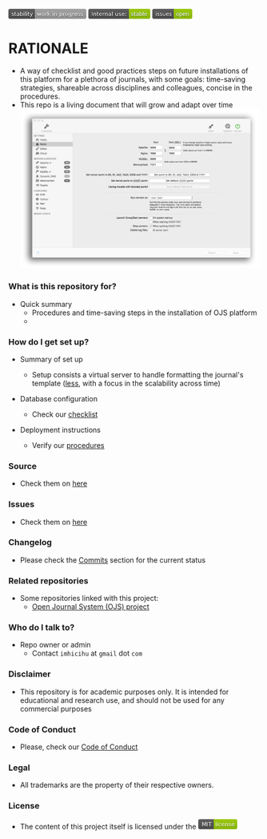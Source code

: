 ![stability-work_in_progress](/images/stability_work_in_progress.png)
![internaluse-green](/images/internal_use_stable.png)
![issues-open](/images/issues_open.png)

# RATIONALE #

* A way of checklist and good practices steps on future installations of this platform for a plethora of journals, with some goals: time-saving strategies, shareable across disciplines and colleagues, concise in the procedures.
* This repo is a living document that will grow and adapt over time
![server.png](/images/app.png)

### What is this repository for? ###

* Quick summary
    - Procedures and time-saving steps in the installation of OJS platform
    - 
### How do I get set up? ###

* Summary of set up
    - Setup consists a virtual server to handle formatting the journal's template ([less](http://lesscss.org/), with a focus in the scalability across time)

* Database configuration
    - Check our [checklist](Procedures_(local_mode).md) 
* Deployment instructions
    - Verify our [procedures](Procedures_(local_mode).md)

### Source ###

* Check them on [here](https://bitbucket.org/imhicihu/ojs-good-practices/src)

### Issues ###

* Check them on [here](https://bitbucket.org/imhicihu/ojs-good-practices/issues)

### Changelog ###

* Please check the [Commits](https://bitbucket.org/imhicihu/ojs-good-practices/commits/) section for the current status

### Related repositories ###

* Some repositories linked with this project:
     - [Open Journal System (OJS) project](https://bitbucket.org/imhicihu/open-journal-system-ojs-project/)
     
### Who do I talk to? ###

* Repo owner or admin
    - Contact `imhicihu` at `gmail` dot `com`

### Disclaimer
* This repository is for academic purposes only. It is intended for educational and research use, and should not be used for any commercial purposes

### Code of Conduct

* Please, check our [Code of Conduct](code_of_conduct.md)

### Legal ###

* All trademarks are the property of their respective owners.

### License ###

* The content of this project itself is licensed under the ![MIT Licence](/images/MIT-license-green.png)
